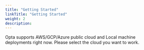 ```yaml
---
title: "Getting Started"
linkTitle: "Getting Started"
weight: 2
description:
---
```


Opta supports AWS/GCP/Azure public cloud and Local machine deployments right now. Please select the cloud you want to work.
